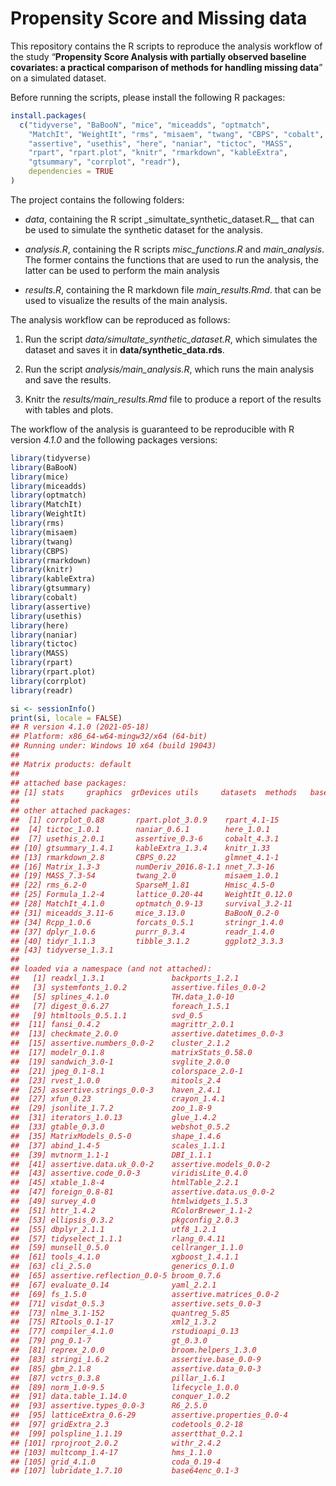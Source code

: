 
# Propensity Score and Missing data

This repository contains the R scripts to reproduce the analysis
workflow of the study “**Propensity Score Analysis with partially
observed baseline covariates: a practical comparison of methods for
handling missing data**” on a simulated dataset.

Before running the scripts, please install the following R packages:

``` r
install.packages(
  c("tidyverse", "BaBooN", "mice", "miceadds", "optmatch",
    "MatchIt", "WeightIt", "rms", "misaem", "twang", "CBPS", "cobalt",
    "assertive", "usethis", "here", "naniar", "tictoc", "MASS",
    "rpart", "rpart.plot", "knitr", "rmarkdown", "kableExtra",
    "gtsummary", "corrplot", "readr"), 
    dependencies = TRUE
)
```

The project contains the following folders:

-   *data*, containing the R script
    \_simultate\_synthetic\_dataset.R\_\_ that can be used to simulate
    the synthetic dataset for the analysis.

-   *analysis.R*, containing the R scripts *misc\_functions.R* and
    *main\_analysis*. The former contains the functions that are used to
    run the analysis, the latter can be used to perform the main
    analysis

-   *results.R*, containing the R markdown file *main\_results.Rmd*.
    that can be used to visualize the results of the main analysis.

The analysis workflow can be reproduced as follows:

1.  Run the script *data/simultate\_synthetic\_dataset.R*, which
    simulates the dataset and saves it in **data/synthetic\_data.rds**.

2.  Run the script *analysis/main\_analysis.R*, which runs the main
    analysis and save the results.

3.  Knitr the *results/main\_results.Rmd* file to produce a report of
    the results with tables and plots.

The workflow of the analysis is guaranteed to be reproducible with R
version *4.1.0* and the following packages versions:

``` r
library(tidyverse)
library(BaBooN)
library(mice)
library(miceadds)
library(optmatch)
library(MatchIt)
library(WeightIt)
library(rms)
library(misaem)
library(twang)
library(CBPS)
library(rmarkdown)
library(knitr)
library(kableExtra)
library(gtsummary)
library(cobalt)
library(assertive)
library(usethis)
library(here)
library(naniar)
library(tictoc)
library(MASS)
library(rpart)
library(rpart.plot)
library(corrplot)
library(readr)

si <- sessionInfo()
print(si, locale = FALSE)
## R version 4.1.0 (2021-05-18)
## Platform: x86_64-w64-mingw32/x64 (64-bit)
## Running under: Windows 10 x64 (build 19043)
## 
## Matrix products: default
## 
## attached base packages:
## [1] stats     graphics  grDevices utils     datasets  methods   base     
## 
## other attached packages:
##  [1] corrplot_0.88       rpart.plot_3.0.9    rpart_4.1-15       
##  [4] tictoc_1.0.1        naniar_0.6.1        here_1.0.1         
##  [7] usethis_2.0.1       assertive_0.3-6     cobalt_4.3.1       
## [10] gtsummary_1.4.1     kableExtra_1.3.4    knitr_1.33         
## [13] rmarkdown_2.8       CBPS_0.22           glmnet_4.1-1       
## [16] Matrix_1.3-3        numDeriv_2016.8-1.1 nnet_7.3-16        
## [19] MASS_7.3-54         twang_2.0           misaem_1.0.1       
## [22] rms_6.2-0           SparseM_1.81        Hmisc_4.5-0        
## [25] Formula_1.2-4       lattice_0.20-44     WeightIt_0.12.0    
## [28] MatchIt_4.1.0       optmatch_0.9-13     survival_3.2-11    
## [31] miceadds_3.11-6     mice_3.13.0         BaBooN_0.2-0       
## [34] Rcpp_1.0.6          forcats_0.5.1       stringr_1.4.0      
## [37] dplyr_1.0.6         purrr_0.3.4         readr_1.4.0        
## [40] tidyr_1.1.3         tibble_3.1.2        ggplot2_3.3.3      
## [43] tidyverse_1.3.1    
## 
## loaded via a namespace (and not attached):
##   [1] readxl_1.3.1               backports_1.2.1           
##   [3] systemfonts_1.0.2          assertive.files_0.0-2     
##   [5] splines_4.1.0              TH.data_1.0-10            
##   [7] digest_0.6.27              foreach_1.5.1             
##   [9] htmltools_0.5.1.1          svd_0.5                   
##  [11] fansi_0.4.2                magrittr_2.0.1            
##  [13] checkmate_2.0.0            assertive.datetimes_0.0-3 
##  [15] assertive.numbers_0.0-2    cluster_2.1.2             
##  [17] modelr_0.1.8               matrixStats_0.58.0        
##  [19] sandwich_3.0-1             svglite_2.0.0             
##  [21] jpeg_0.1-8.1               colorspace_2.0-1          
##  [23] rvest_1.0.0                mitools_2.4               
##  [25] assertive.strings_0.0-3    haven_2.4.1               
##  [27] xfun_0.23                  crayon_1.4.1              
##  [29] jsonlite_1.7.2             zoo_1.8-9                 
##  [31] iterators_1.0.13           glue_1.4.2                
##  [33] gtable_0.3.0               webshot_0.5.2             
##  [35] MatrixModels_0.5-0         shape_1.4.6               
##  [37] abind_1.4-5                scales_1.1.1              
##  [39] mvtnorm_1.1-1              DBI_1.1.1                 
##  [41] assertive.data.uk_0.0-2    assertive.models_0.0-2    
##  [43] assertive.code_0.0-3       viridisLite_0.4.0         
##  [45] xtable_1.8-4               htmlTable_2.2.1           
##  [47] foreign_0.8-81             assertive.data.us_0.0-2   
##  [49] survey_4.0                 htmlwidgets_1.5.3         
##  [51] httr_1.4.2                 RColorBrewer_1.1-2        
##  [53] ellipsis_0.3.2             pkgconfig_2.0.3           
##  [55] dbplyr_2.1.1               utf8_1.2.1                
##  [57] tidyselect_1.1.1           rlang_0.4.11              
##  [59] munsell_0.5.0              cellranger_1.1.0          
##  [61] tools_4.1.0                xgboost_1.4.1.1           
##  [63] cli_2.5.0                  generics_0.1.0            
##  [65] assertive.reflection_0.0-5 broom_0.7.6               
##  [67] evaluate_0.14              yaml_2.2.1                
##  [69] fs_1.5.0                   assertive.matrices_0.0-2  
##  [71] visdat_0.5.3               assertive.sets_0.0-3      
##  [73] nlme_3.1-152               quantreg_5.85             
##  [75] RItools_0.1-17             xml2_1.3.2                
##  [77] compiler_4.1.0             rstudioapi_0.13           
##  [79] png_0.1-7                  gt_0.3.0                  
##  [81] reprex_2.0.0               broom.helpers_1.3.0       
##  [83] stringi_1.6.2              assertive.base_0.0-9      
##  [85] gbm_2.1.8                  assertive.data_0.0-3      
##  [87] vctrs_0.3.8                pillar_1.6.1              
##  [89] norm_1.0-9.5               lifecycle_1.0.0           
##  [91] data.table_1.14.0          conquer_1.0.2             
##  [93] assertive.types_0.0-3      R6_2.5.0                  
##  [95] latticeExtra_0.6-29        assertive.properties_0.0-4
##  [97] gridExtra_2.3              codetools_0.2-18          
##  [99] polspline_1.1.19           assertthat_0.2.1          
## [101] rprojroot_2.0.2            withr_2.4.2               
## [103] multcomp_1.4-17            hms_1.1.0                 
## [105] grid_4.1.0                 coda_0.19-4               
## [107] lubridate_1.7.10           base64enc_0.1-3
```
